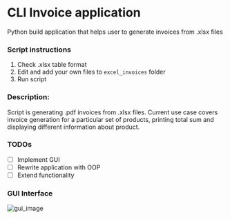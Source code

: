 # CLI Invoice application
Python build application that helps user to generate 
invoices from .xlsx files

### Script instructions
1.  Check .xlsx table format
2.  Edit and add your own files to `excel_invoices` folder
3.  Run script

### Description: 
Script is generating .pdf invoices from .xlsx files.
Current use case covers invoice generation for a particular set of products, 
printing total sum and displaying different information about product.

### TODOs
- [ ] Implement GUI
- [ ] Rewrite application with OOP
- [ ] Extend functionality

### GUI Interface
![gui_image]()

